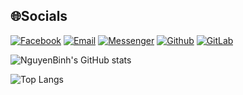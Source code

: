 ## 🌐Socials
[![Facebook](https://img.shields.io/badge/Facebook-%231877F2.svg?logo=Facebook&logoColor=white)](https://facebook.com/nguyenbinhltv)
[![Email](https://img.shields.io/badge/Gmail-D14836?logo=gmail&logoColor=white)](nguyenbinhltv@gmail.com)
[![Messenger](https://img.shields.io/badge/Messenger-00B2FF?logo=messenger&logoColor=white)](https://facebook.com/nguyenbinhltv)
[![Github](https://img.shields.io/badge/GitHub-100000?logo=github&logoColor=white)](https://github.com/nguyenbinhit)
[![GitLab](https://img.shields.io/badge/GitHub-100000?logo=github&logoColor=white)](https://github.com/nguyenbinhit)


![NguyenBinh's GitHub stats](https://github-readme-stats.vercel.app/api?username=nguyenbinhit&bg_color=30,e96443,904e95&title_color=fff&text_color=fff&icon_color=fff&hide_border=false&include_all_commits=false&count_private=true&show_icons=true)<br/>

![Top Langs](https://github-readme-stats.vercel.app/api/top-langs/?username=nguyenbinhit&bg_color=30,e96443,904e95&title_color=fff&text_color=fff&icon_color=fff&layout=compact&langs_count=10)
